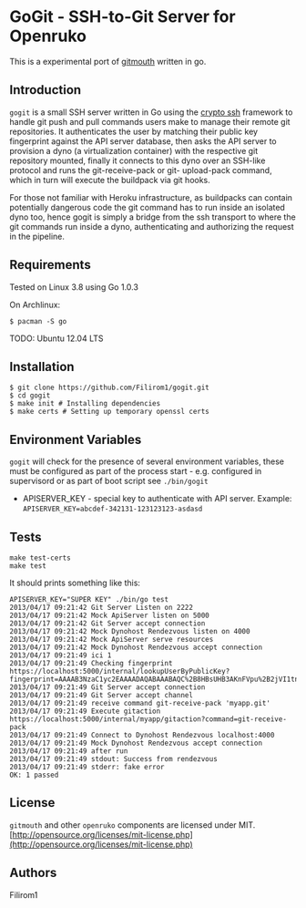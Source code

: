 # GoGit - SSH-to-Git Server for Openruko

This is a experimental port of [gitmouth](https://raw.github.com/openruko/gitmouth) written in go.

## Introduction

`gogit` is a small SSH server written in Go using the 
[crypto ssh](http://godoc.org/code.google.com/p/go.crypto/ssh) framework to handle git push and pull
commands users make to manage their remote git repositories. It authenticates
the user by matching their public key fingerprint against the API server
database, then asks the API server to provision a dyno (a virtualization
container) with the respective git repository mounted, finally it connects to
this dyno over an SSH-like protocol and runs the git-receive-pack or git-
upload-pack command, which in turn will execute the buildpack via git hooks.

For those not familiar with Heroku infrastructure, as buildpacks can contain
potentially dangerous code the git command has to run inside an isolated dyno
too, hence gogit is simply a bridge from the ssh transport to where the git
commands run inside a dyno, authenticating and authorizing the request in the
pipeline.

## Requirements

Tested on Linux 3.8 using Go 1.0.3

On Archlinux:

    $ pacman -S go

TODO: Ubuntu 12.04 LTS


## Installation

    $ git clone https://github.com/Filirom1/gogit.git
    $ cd gogit
    $ make init # Installing dependencies
    $ make certs # Setting up temporary openssl certs

## Environment Variables

`gogit` will check for the presence of several environment variables, these
must be configured as part of the process start - e.g. configured in
supervisord or as part of boot script see `./bin/gogit`

* APISERVER_KEY - special key to authenticate with API server. Example:
  `APISERVER_KEY=abcdef-342131-123123123-asdasd`

## Tests

    make test-certs
    make test

It should prints something like this:

    APISERVER_KEY="SUPER KEY" ./bin/go test
    2013/04/17 09:21:42 Git Server Listen on 2222
    2013/04/17 09:21:42 Mock ApiServer listen on 5000
    2013/04/17 09:21:42 Git Server accept connection
    2013/04/17 09:21:42 Mock Dynohost Rendezvous listen on 4000
    2013/04/17 09:21:42 Mock ApiServer serve resources
    2013/04/17 09:21:42 Mock Dynohost Rendezvous accept connection
    2013/04/17 09:21:49 ici 1
    2013/04/17 09:21:49 Checking fingerprint https://localhost:5000/internal/lookupUserByPublicKey?fingerprint=AAAAB3NzaC1yc2EAAAADAQABAAABAQC%2B8HBsUHB3AKnFVpu%2B2jVI1tnAWOTXdpaR9Ey2z1Kbl%2Blg3gbGT956UPqJJjw2eyqCTOI5K3ELvcGglm8pxT0Pq01FylmEqmULrU6LslSbE64eWza9g8l%2BGZC4l8CD2mBmufb%2BCWdCDJLIwEFSQuLT0%2BWAVv3bNNVN8%2B%2FNCL%2BjYyOln9Rqb9RiY9tvbx%2FvICafThxiGRjF9Y10V%2BD0bui%2B90BAgkLuTg5XB%2BH1%2FKXtyEha9oPHxWVEP5v%2BN9fmiltCLlxh9Hqa%2BNLi6pR2U7RWSC79lcI%2Fbr3Wh8mmmwg7nK%2B6wcAW7L6prpFjesN8gB2dJvmAGH4JdKNQJOeSS4Ej 
    2013/04/17 09:21:49 Git Server accept connection
    2013/04/17 09:21:49 Git Server accept channel
    2013/04/17 09:21:49 receive command git-receive-pack 'myapp.git'
    2013/04/17 09:21:49 Execute gitaction https://localhost:5000/internal/myapp/gitaction?command=git-receive-pack
    2013/04/17 09:21:49 Connect to Dynohost Rendezvous localhost:4000
    2013/04/17 09:21:49 Mock Dynohost Rendezvous accept connection
    2013/04/17 09:21:49 after run
    2013/04/17 09:21:49 stdout: Success from rendezvous
    2013/04/17 09:21:49 stderr: fake error
    OK: 1 passed

## License

`gitmouth` and other `openruko` components are licensed under MIT.
[http://opensource.org/licenses/mit-license.php](http://opensource.org/licenses/mit-license.php)


## Authors

Filirom1
